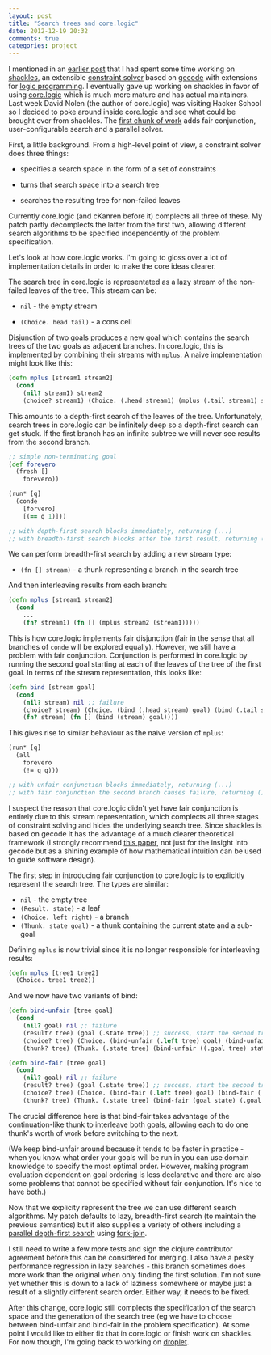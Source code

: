 ```yaml
---
layout: post
title: "Search trees and core.logic"
date: 2012-12-19 20:32
comments: true
categories: project
---
```


I mentioned in an [earlier post](http://scattered-thoughts.net/blog/2012/12/02/hacker-school/) that I had spent some time working on [shackles](https://github.com/jamii/shackles), an extensible [constraint solver](http://en.wikipedia.org/wiki/Constraint_programming) based on [gecode](http://www.gecode.org/) with extensions for [logic programming](http://en.wikipedia.org/wiki/Logic_programming). I eventually gave up working on shackles in favor of using [core.logic](https://github.com/clojure/core.logic) which is much more mature and has actual maintainers. Last week David Nolen (the author of core.logic) was visiting Hacker School so I decided to poke around inside core.logic and see what could be brought over from shackles. The [first chunk of work](https://github.com/clojure/core.logic/pull/13) adds fair conjunction, user-configurable search and a parallel solver.

<!--more-->

First, a little background. From a high-level point of view, a constraint solver does three things:

* specifies a search space in the form of a set of constraints

* turns that search space into a search tree

* searches the resulting tree for non-failed leaves

Currently core.logic (and cKanren before it) complects all three of these. My patch partly decomplects the latter from the first two, allowing different search algorithms to be specified independently of the problem specification.

Let's look at how core.logic works. I'm going to gloss over a lot of implementation details in order to make the core ideas clearer.

The search tree in core.logic is representated as a lazy stream of the non-failed leaves of the tree. This stream can be:

* ```nil``` - the empty stream

* ```(Choice. head tail)``` - a cons cell

Disjunction of two goals produces a new goal which contains the search trees of the two goals as adjacent branches. In core.logic, this is implemented by combining their streams with ```mplus```. A naive implementation might look like this:

``` clojure
(defn mplus [stream1 stream2]
  (cond
    (nil? stream1) stream2
    (choice? stream1) (Choice. (.head stream1) (mplus (.tail stream1) stream2))))
```

This amounts to a depth-first search of the leaves of the tree. Unfortunately, search trees in core.logic can be infinitely deep so a depth-first search can get stuck. If the first branch has an infinite subtree we will never see results from the second branch.

``` clojure
;; simple non-terminating goal
(def forevero
  (fresh []
    forevero))

(run* [q]
  (conde
    [forvero]
    [(== q 1)]))

;; with depth-first search blocks immediately, returning (...)
;; with breadth-first search blocks after the first result, returning (1 ...)
```

We can perform breadth-first search by adding a new stream type:

* ```(fn [] stream)``` - a thunk representing a branch in the search tree

And then interleaving results from each branch:

``` clojure
(defn mplus [stream1 stream2]
  (cond
    ...
    (fn? stream1) (fn [] (mplus stream2 (stream1)))))
```

This is how core.logic implements fair disjunction (fair in the sense that all branches of ```conde``` will be explored equally). However, we still have a problem with fair conjunction. Conjunction is performed in core.logic by running the second goal starting at each of the leaves of the tree of the first goal. In terms of the stream representation, this looks like:

``` clojure
(defn bind [stream goal]
  (cond
    (nil? stream) nil ;; failure
    (choice? stream) (Choice. (bind (.head stream) goal) (bind (.tail stream) goal))
    (fn? stream) (fn [] (bind (stream) goal))))
```

This gives rise to similar behaviour as the naive version of ```mplus```:

``` clojure
(run* [q]
  (all
    forevero
    (!= q q)))

;; with unfair conjunction blocks immediately, returning (...)
;; with fair conjunction the second branch causes failure, returning ()
```

I suspect the reason that core.logic didn't yet have fair conjunction is entirely due to this stream representation, which complects all three stages of constraint solving and hides the underlying search tree. Since shackles is based on gecode it has the advantage of a much clearer theoretical framework (I strongly recommend [this paper](http://www.gecode.org/paper.html?id=Tack:PhD:2009), not just for the insight into gecode but as a shining example of how mathematical intuition can be used to guide software design).

The first step in introducing fair conjunction to core.logic is to explicitly represent the search tree. The types are similar:

* ```nil``` - the empty tree
* ```(Result. state)``` - a leaf
* ```(Choice. left right)``` - a branch
* ```(Thunk. state goal)``` - a thunk containing the current state and a sub-goal

Defining ```mplus``` is now trivial since it is no longer responsible for interleaving results:

``` clojure
(defn mplus [tree1 tree2]
  (Choice. tree1 tree2))
```

And we now have two variants of bind:

``` clojure
(defn bind-unfair [tree goal]
  (cond
    (nil? goal) nil ;; failure
    (result? tree) (goal (.state tree)) ;; success, start the second tree here
    (choice? tree) (Choice. (bind-unfair (.left tree) goal) (bind-unfair (.right tree) goal))
    (thunk? tree) (Thunk. (.state tree) (bind-unfair ((.goal tree) state) goal))))

(defn bind-fair [tree goal]
  (cond
    (nil? goal) nil ;; failure
    (result? tree) (goal (.state tree)) ;; success, start the second tree here
    (choice? tree) (Choice. (bind-fair (.left tree) goal) (bind-fair (.right tree) goal))
    (thunk? tree) (Thunk. (.state tree) (bind-fair (goal state) (.goal tree))))) ;; interleave!
```

The crucial difference here is that bind-fair takes advantage of the continuation-like thunk to interleave both goals, allowing each to do one thunk's worth of work before switching to the next.

(We keep bind-unfair around because it tends to be faster in practice - when you know what order your goals will be run in you can use domain knowledge to specify the most optimal order. However, making program evaluation dependent on goal ordering is less declarative and there are also some problems that cannot be specified without fair conjunction. It's nice to have both.)

Now that we explicity represent the tree we can use different search algorithms. My patch defaults to lazy, breadth-first search (to maintain the previous semantics) but it also supplies a variety of others including a [parallel depth-first search](https://github.com/jamii/core.logic/blob/flexible-search/src/main/clojure/clojure/core/logic/par.clj#L49) using [fork-join](http://docs.oracle.com/javase/tutorial/essential/concurrency/forkjoin.html).

I still need to write a few more tests and sign the clojure contributor agreement before this can be considered for merging. I also have a pesky performance regression in lazy searches - this branch sometimes does more work than the original when only finding the first solution. I'm not sure yet whether this is down to a lack of laziness somewhere or maybe just a result of a slightly different search order. Either way, it needs to be fixed.

After this change, core.logic still complects the specification of the search space and the generation of the search tree (eg we have to choose between bind-unfair and bind-fair in the problem specification). At some point I would like to either fix that in core.logic or finish work on shackles. For now though, I'm going back to working on [droplet](https://github.com/jamii/droplet).
